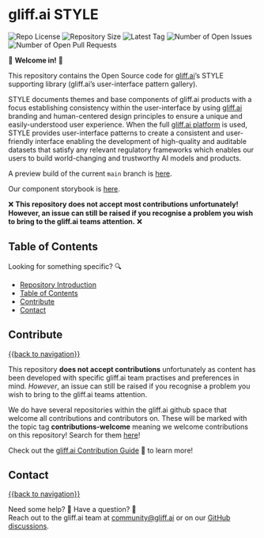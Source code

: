 # gliff.ai STYLE

![Repo License](https://img.shields.io/github/license/gliff-ai/style?color=0078FF&style=flat-square) ![Repository Size](https://img.shields.io/github/repo-size/gliff-ai/style?style=flat-square&color=f2f2f2) ![Latest Tag](https://img.shields.io/github/v/tag/gliff-ai/style?&label=latest%20tag&style=flat-square&color=f2f2f2) ![Number of Open Issues](https://img.shields.io/github/issues/gliff-ai/style?style=flat-square&color=yellow) ![Number of Open Pull Requests](https://img.shields.io/github/issues-pr/gliff-ai/style?style=flat-square&color=yellow)

👋 **Welcome in!** 👋

This repository contains the Open Source code for [gliff.ai](https://gliff.ai)’s STYLE supporting library (gliff.ai’s user-interface pattern gallery). 

STYLE documents themes and base components of gliff.ai products with a focus establishing consistency within the user-interface by using [gliff.ai](https://gliff.ai) branding and human-centered design principles to ensure a unique and easily-understood user experience. When the full [gliff.ai platform](https://gliff.ai/software/) is used, STYLE provides user-interface patterns to create a consistent and user-friendly interface enabling the development of high-quality and auditable datasets that satisfy any relevant regulatory frameworks which enables our users to build world-changing and trustworthy AI models and products.

A preview build of the current `main` branch is [here](https://style.gliff.app/).

Our component storybook is [here](https://style-storybook.gliff.app/).

❌ **This repository does not accept most contributions unfortunately! However, an issue can still be raised if you recognise a problem you wish to bring to the gliff.ai teams attention.** ❌

## Table of Contents

Looking for something specific? 🔍

- [Repository Introduction](#gliffai-style)
- [Table of Contents](#table-of-contents)
- [Contribute](#contribute)
- [Contact](#contact)

## Contribute

[{{back to navigation}}](#table-of-contents)

This repository **does not accept contributions** unfortunately as content has been developed with specific gliff.ai team practises and preferences in mind. _However_, an issue can still be raised if you recognise a problem you wish to bring to the gliff.ai teams attention.

We do have several repositories within the gliff.ai github space that  welcome all contributions and contributors on. These will be marked with the topic tag **contributions-welcome** meaning we welcome contributions on this repository! Search for them [here](https://github.com/search?q=topic%3Acontributors-welcome+org%3Agliff-ai&type=Repositories)!

Check out the [gliff.ai Contribution Guide](https://github.com/gliff-ai/.github/blob/main/CONTRIBUTING.md) 👋 to learn more!

## Contact

[{{back to navigation}}](#table-of-contents)

Need some help? 🤔 Have a question? 🧠 \
Reach out to the gliff.ai team at [community@gliff.ai](mailto:community@gliff.ai?subject=[GitHub]) or on our [GitHub discussions](https://github.com/gliff-ai/roadmap/discussions/landing).
